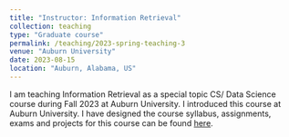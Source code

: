 ```yaml
---
title: "Instructor: Information Retrieval"
collection: teaching
type: "Graduate course"
permalink: /teaching/2023-spring-teaching-3
venue: "Auburn University"
date: 2023-08-15
location: "Auburn, Alabama, US"
---
```


I am teaching Information Retrieval as a special topic CS/ Data Science course during Fall 2023 at Auburn University. I introduced this course at Auburn University. I have designed the course syllabus, assignments, exams and projects for this course can be found <a href="https://auburn.instructure.com/courses/1240302">here</a>.
